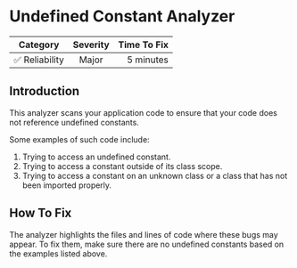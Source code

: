 # Undefined Constant Analyzer

| Category       | Severity   | Time To Fix  |
| -------------  |:----------:| ------------:|
| :white_check_mark: Reliability | Major     | 5 minutes    |

## Introduction

This analyzer scans your application code to ensure that your code does not reference undefined constants.

Some examples of such code include:

1. Trying to access an undefined constant.
2. Trying to access a constant outside of its class scope.
3. Trying to access a constant on an unknown class or a class that has not been imported properly.

## How To Fix

The analyzer highlights the files and lines of code where these bugs may appear. To fix them, make sure there are no undefined constants based on the examples listed above.